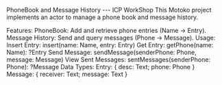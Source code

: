 PhoneBook and Message History --- ICP WorkShop
This Motoko project implements an actor to manage a phone book and message history.

Features:
PhoneBook: Add and retrieve phone entries (Name -> Entry).
Message History: Send and query messages (Phone -> Message).
Usage:
Insert Entry: insert(name: Name, entry: Entry)
Get Entry: getPhone(name: Name): ?Entry
Send Message: sendMessage(senderPhone: Phone, message: Message)
View Sent Messages: sentMessages(senderPhone: Phone): ?Message
Data Types:
Entry: { desc: Text; phone: Phone }
Message: { receiver: Text; message: Text }
